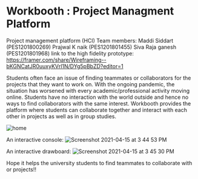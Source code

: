 # Workbooth : Project Managment Platform
Project management platform (HCI)
Team members:
Maddi Siddart (PES1201800269)
Prajwal K naik (PES1201801455)
Siva Raja ganesh (PES1201801968)
link to the high fidelity prototype: https://framer.com/share/Wireframing--bKGNCatJR0uuxyKVrl1N/DYg5pBbZD?editor=1

Students often face an issue of finding teammates or collaborators for the projects that they want to work on.
With the ongoing pandemic, the situation has worsened with every academic/professional activity moving online. 
Students have no interaction with the world outside and hence no ways to find collaborators with the same interest.
Workbooth provides the platform where students can collaborate together and interact with each other in projects as well 
as in group studies.

![home](https://user-images.githubusercontent.com/54908424/114853256-3a960c00-9e01-11eb-8e55-b6a64d4b0e2e.png)

An interactive console:
![Screenshot 2021-04-15 at 3 44 53 PM](https://user-images.githubusercontent.com/54908424/114853558-88127900-9e01-11eb-9bab-91a6f40c0bb6.png)

An interactive drawboard:
![Screenshot 2021-04-15 at 3 45 30 PM](https://user-images.githubusercontent.com/54908424/114853636-9e203980-9e01-11eb-9a9f-6b6717c02363.png)

Hope it helps the university students to find teammates to collaborate with or projects!!






